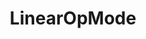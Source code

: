 ---
title: LinearOpMode
permalink: linearopmode.html
sidebar: getting_started_sidebar
folder: opmodes
---